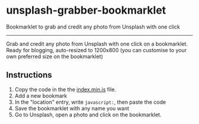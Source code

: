 # unsplash-grabber-bookmarklet
Bookmarklet to grab and credit any photo from Unsplash with one click

---

Grab and credit any photo from Unsplash with one click on a bookmarklet. Ready for blogging, auto-resized to 1200x800 (you can customise to your own preferred size on the bookmarklet)

## Instructions

1. Copy the code in the the [index.min.js](index.min.js) file.
2. Add a new bookmark
3. In the "location" entry, write `javascript:`, then paste the code
4. Save the bookmarklet with any name you want
5. Go to Unsplash, open a photo and click on the bookmarklet.
